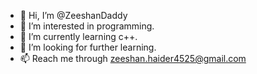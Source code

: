 - 👋 Hi, I’m @ZeeshanDaddy
- 👀 I’m interested in programming.
- 🌱 I’m currently learning c++.
- 💞️ I’m looking for further learning.
- 📫 Reach me through zeeshan.haider4525@gmail.com

<!---
ZeeshanDaddy/ZeeshanDaddy is a ✨ special ✨ repository because its `README.md` (this file) appears on your GitHub profile.
You can click the Preview link to take a look at your changes.
--->
